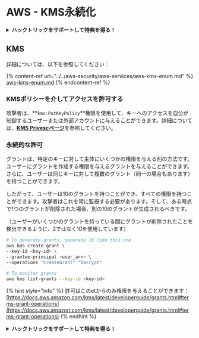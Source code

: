 # AWS - KMS永続化

<details>

<summary><strong>ハックトリックをサポートして特典を得る！</strong></summary>

* **HackTricksで会社を宣伝したい**場合や、**最新バージョンのPEASSを見たい**場合、またはHackTricksをPDFでダウンロードしたい場合は、[**サブスクリプションプラン**](https://github.com/sponsors/carlospolop)をチェックしてください！
* [**公式PEASS＆HackTricksグッズ**](https://peass.creator-spring.com)を手に入れる
* [**The PEASS Family**](https://opensea.io/collection/the-peass-family)を見つけて、独占的な[**NFT**](https://opensea.io/collection/the-peass-family)のコレクションを見つける
* 💬 [**Discordグループ**](https://discord.gg/hRep4RUj7f)または[**Telegramグループ**](https://t.me/peass)に参加するか、**Twitter**で私をフォローする 🐦 [**@carlospolopm**](https://twitter.com/carlospolopm)
* **ハッキングのトリックを共有するために、PRを提出して** [**HackTricks**](https://github.com/carlospolop/hacktricks) **および** [**HackTricks Cloud**](https://github.com/carlospolop/hacktricks-cloud) **のGitHubリポジトリに参加する**

</details>

## KMS

詳細については、以下を参照してください：

{% content-ref url="../../aws-security/aws-services/aws-kms-enum.md" %}
[aws-kms-enum.md](../../aws-security/aws-services/aws-kms-enum.md)
{% endcontent-ref %}

### KMSポリシーを介してアクセスを許可する

攻撃者は、**`kms:PutKeyPolicy`**権限を使用して、キーへのアクセスを自分が制御するユーザーまたは外部アカウントに与えることができます。詳細については、[**KMS Privescページ**](../../aws-security/aws-privilege-escalation/aws-kms-privesc.md)を参照してください。

### 永続的な許可

グラントは、特定のキーに対して主体にいくつかの権限を与える別の方法です。ユーザーにグラントを作成する権限を与えるグラントを与えることができます。さらに、ユーザーは同じキーに対して複数のグラント（同一の場合もあります）を持つことができます。

したがって、ユーザーは10のグラントを持つことができ、すべての権限を持つことができます。攻撃者はこれを常に監視する必要があります。そして、ある時点で1つのグラントが削除された場合、別の10のグラントが生成されるべきです。

（ユーザーがいくつかのグラントを持っている間にグラントが削除されたことを検出できるように、2ではなく10を使用しています）
```bash
# To generate grants, generate 10 like this one
aws kms create-grant \
--key-id <key-id> \
--grantee-principal <user_arn> \
--operations "CreateGrant" "Decrypt"

# To monitor grants
aws kms list-grants --key-id <key-id>
```
{% hint style="info" %}
許可はこのetからのみ権限を与えることができます：[https://docs.aws.amazon.com/kms/latest/developerguide/grants.html#terms-grant-operations](https://docs.aws.amazon.com/kms/latest/developerguide/grants.html#terms-grant-operations)
{% endhint %}

<details>

<summary><strong>ハックトリックをサポートして特典を得る！</strong></summary>

* **HackTricks**であなたの**会社を宣伝**したい場合や、**最新バージョンのPEASSをダウンロード**したい場合は、[**SUBSCRIPTION PLANS**](https://github.com/sponsors/carlospolop)をチェックしてください！
* [**公式PEASS＆HackTricksのグッズ**](https://peass.creator-spring.com)を手に入れましょう
* [**The PEASS Family**](https://opensea.io/collection/the-peass-family)を見つけて、独占的な[**NFT**](https://opensea.io/collection/the-peass-family)のコレクションを発見しましょう
* 💬 [**Discordグループ**](https://discord.gg/hRep4RUj7f)または[**Telegramグループ**](https://t.me/peass)に**参加**するか、**Twitter**で私をフォローしてください🐦 [**@carlospolopm**](https://twitter.com/carlospolopm)
* **ハッキングのトリックを共有するために、PRを** [**HackTricks**](https://github.com/carlospolop/hacktricks) **および** [**HackTricks Cloud**](https://github.com/carlospolop/hacktricks-cloud) **のGitHubリポジトリに提出してください。**

</details>
